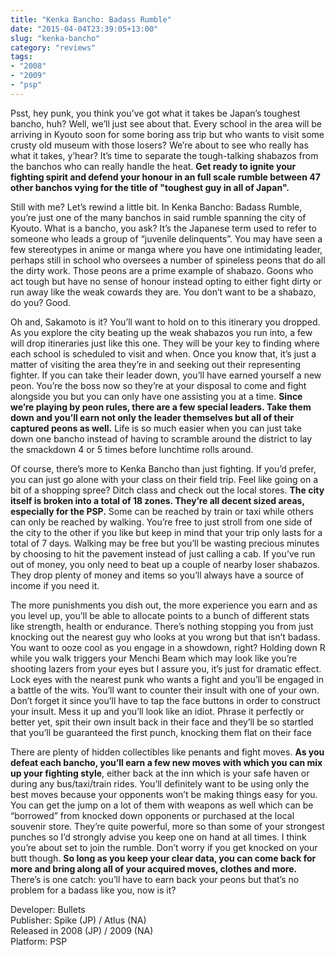 ```yaml
---
title: "Kenka Bancho: Badass Rumble"
date: "2015-04-04T23:39:05+13:00"
slug: "kenka-bancho"
category: "reviews"
tags:
- "2008"
- "2009"
- "psp"
---
```


Psst, hey punk, you think you’ve got what it takes be Japan’s toughest bancho, huh? Well, we’ll just see about that. Every school in the area will be arriving in Kyouto soon for some boring ass trip but who wants to visit some crusty old museum with those losers? We’re about to see who really has what it takes, y’hear? It’s time to separate the tough-talking shabazos from the banchos who can really handle the heat. **Get ready to ignite your fighting spirit and defend your honour in an full scale rumble between 47 other banchos vying for the title of "toughest guy in all of Japan".**

Still with me? Let’s rewind a little bit. In Kenka Bancho: Badass Rumble, you’re just one of the many banchos in said rumble spanning the city of Kyouto. What is a bancho, you ask? It’s the Japanese term used to refer to someone who leads a group of “juvenile delinquents”. You may have seen a few stereotypes in anime or manga where you have one intimidating leader, perhaps still in school who oversees a number of spineless peons that do all the dirty work. Those peons are a prime example of shabazo. Goons who act tough but have no sense of honour instead opting to either fight dirty or run away like the weak cowards they are. You don’t want to be a shabazo, do you? Good.

Oh and, Sakamoto is it? You’ll want to hold on to this itinerary you dropped. As you explore the city beating up the weak shabazos you run into, a few will drop itineraries just like this one. They will be your key to finding where each school is scheduled to visit and when. Once you know that, it’s just a matter of visiting the area they’re in and seeking out their representing fighter. If you can take their leader down, you’ll have earned yourself a new peon. You’re the boss now so they’re at your disposal to come and fight alongside you but you can only have one assisting you at a time. **Since we’re playing by peon rules, there are a few special leaders. Take them down and you’ll earn not only the leader themselves but all of their captured peons as well.** Life is so much easier when you can just take down one bancho instead of having to scramble around the district to lay the smackdown 4 or 5 times before lunchtime rolls around.

Of course, there’s more to Kenka Bancho than just fighting. If you’d prefer, you can just go alone with your class on their field trip. Feel like going on a bit of a shopping spree? Ditch class and check out the local stores. **The city itself is broken into a total of 18 zones. They’re all decent sized areas, especially for the PSP.** Some can be reached by train or taxi while others can only be reached by walking. You’re free to just stroll from one side of the city to the other if you like but keep in mind that your trip only lasts for a total of 7 days. Walking may be free but you’ll be wasting precious minutes by choosing to hit the pavement instead of just calling a cab. If you’ve run out of money, you only need to beat up a couple of nearby loser shabazos. They drop plenty of money and items so you’ll always have a source of income if you need it.

The more punishments you dish out, the more experience you earn and as you level up, you’ll be able to allocate points to a bunch of different stats like strength, health or endurance. There’s nothing stopping you from just knocking out the nearest guy who looks at you wrong but that isn’t badass. You want to ooze cool as you engage in a showdown, right? Holding down R while you walk triggers your Menchi Beam which may look like you’re shooting lazers from your eyes but I assure you, it’s just for dramatic effect. Lock eyes with the nearest punk who wants a fight and you’ll be engaged in a battle of the wits. You’ll want to counter their insult with one of your own. Don’t forget it since you’ll have to tap the face buttons in order to construct your insult. Mess it up and you’ll look like an idiot. Phrase it perfectly or better yet, spit their own insult back in their face and they’ll be so startled that you’ll be guaranteed the first punch, knocking them flat on their face

There are plenty of hidden collectibles like penants and fight moves. **As you defeat each bancho, you’ll earn a few new moves with which you can mix up your fighting style**, either back at the inn which is your safe haven or during any bus/taxi/train rides. You’ll definitely want to be using only the best moves because your opponents won’t be making things easy for you. You can get the jump on a lot of them with weapons as well which can be “borrowed” from knocked down opponents or purchased at the local souvenir store. They’re quite powerful, more so than some of your strongest punches so I’d strongly advise you keep one on hand at all times. I think you’re about set to join the rumble. Don’t worry if you get knocked on your butt though. **So long as you keep your clear data, you can come back for more and bring along all of your acquired moves, clothes and more.** There’s is one catch: you’ll have to earn back your peons but that’s no problem for a badass like you, now is it?

Developer: Bullets \
Publisher: Spike (JP) / Atlus (NA) \
Released in 2008 (JP) / 2009 (NA) \
Platform: PSP